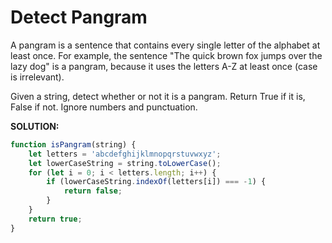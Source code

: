 # Detect Pangram
A pangram is a sentence that contains every single letter of the alphabet at least once. For example, the sentence "The quick brown fox jumps over the lazy dog" is a pangram, because it uses the letters A-Z at least once (case is irrelevant).

Given a string, detect whether or not it is a pangram. Return True if it is, False if not. Ignore numbers and punctuation.

**SOLUTION:**

```js
function isPangram(string) {
    let letters = 'abcdefghijklmnopqrstuvwxyz';
    let lowerCaseString = string.toLowerCase();
    for (let i = 0; i < letters.length; i++) {
        if (lowerCaseString.indexOf(letters[i]) === -1) {
            return false;
        }
    }
    return true;
} 
```
